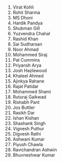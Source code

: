 1. Virat Kohli  
2. Rohit Sharma  
3. MS Dhoni  
4. Hardik Pandya  
5. Shubman Gill  
7. Yuzvendra Chahal  
8. Rashid Khan  
9. Sai Sudharsan
10. Noor Ahmad  
11. Mohammed Siraj  
12. Pat Cummins  
13. Priyansh Arya  
14. Josh Hazlewood  
15. Khaleel Ahmed  
16. Ajinkya Rahane  
17. Rajat Patidar  
18. Mohammed Shami  
19. Ruturaj Gaikwad  
20. Rishabh Pant  
21. Jos Buttler  
22. Rasikh Dar  
23. Ishan Kishan  
24. Shashank Singh  
25. Vignesh Puthur  
26. Digvesh Rathi  
27. Ashwani Kumar  
28. Piyush Chawla  
29. Ravichandran Ashwin  
30. Bhuvneshwar Kumar  
